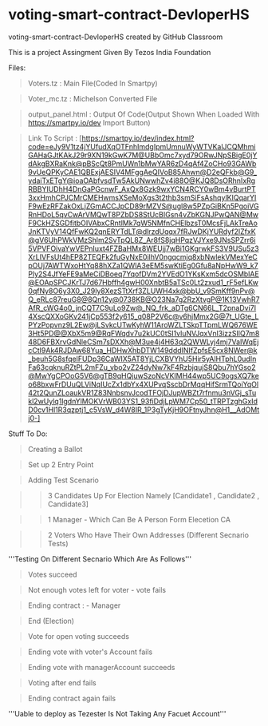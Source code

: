 # voting-smart-contract-DevloperHS
voting-smart-contract-DevloperHS created by GitHub Classroom


This is a project Assingment Given By Tezos India Foundation

Files:
> Voters.tz : Main File(Coded In Smartpy)

> Voter_mc.tz : Michelson Converted File

> output_panel.html : Output Of Code(Output Shown When Loaded With https://smartpy.io/dev Import Button)

> Link To Script : [https://smartpy.io/dev/index.html?code=eJy9V1tz4jYUfudXqOTFnhImdgIpmUmnuWyWTVKalJCQMhmiGAHaGJtKAkJ29r9XN19kGwK7M@UBbOmc7xyd79ORwJNpSBigE0jYdAkgBXRaKnk@pBScQt8PmUWn1bMwYAR6zD4qAf4ZoCHo93GAWb9vUeQPKyCAE1QBExjAESIV4MFggAeQIVoB85Ahwn@D2eQFkb@G9_ydaiTxETgY@ioaOAbfvsdTw5AkUNwwhZv4i88O@KJQ8DsORhnIxRgRBBYIUDhH4DnGaPGcnwF_AxQx8Gzk9wxYCN4RCY0wBm4vBurtPT3xxHmhCPJCMrCMEHwmsXSeMoXgs3t2thb3smSiFsAshqylKIQqarYIF9wEzRFZakOxLjZGmACCJpCD89rMZVS@ugl8w5PZpGiBKn5PgoiVGRnHDoL5qvCwArVMQwT8PZbDS8StUcBIGsn4vZbKGNJPwQAN@MwF9CkHZSGDfitbOIVAbxCRntlMk7qW5NMfnCHElbzsT0McsFjLAkTreAoJnKTVyV14QfFwKQ2qnERYTdLT@dlrzdUqqx7fRJwDKjYURdyf2IZfxK@gV6UhPWkVMzShlm2SvTpQL8Z_Ar8fS8jqHPqzVJYxe9JNsSPZrr6i5VPVFOivaYwVEPnIuxt4FZBaHMx8WEUjj7wBi1GKgrwkFS3V9USu5z3XrLIVFsUt4hEP82TEQFk2fuGyNxE0ilhV0ngqcmjq8xbNwlekVMexYeCpOUj7AWTWxoHtYq88hXZa1QWlA3eEM5swKtiEg0Gfu8aNpHwW9_k7Ply2S4JfYeFE9aMeCiDBoeq7YqofDVm2YVEdO1YKsKxm5dcOSMblAE@EOApSPCJKrTJ7d67Hbffh4gwH00XnbtB5aTSc0Lt2zxud1_rF5efLKw0qfNy8O6y3X0_J29ly8XezSTtXrf3ZLUWH4xk@bbU_v9SmKff9nPv@Q_eRLc87reuG8@8Qn12y@0738KB@O23Na7g2RzXtvgP@1K13VwhR7AfR_cWG4o0_jnCQT7C9uLo9Zw@_NQ_frk_aDTg6CN66L_T2pnaDvi7I4XscQXXoGKv241jCp553f2y615_q08P2V6c@v6hjMmx2G@7t_UGte_LPYzPopvnz9L2Ew@jLSvkcUTwKyhW11AroWZLTSkpTTpmLWQ676WE3Ht5PD@@XbX5m9@RqFWqdv7u2kUC0tSI1vluNVJqxVnl3izzSIlQ7m848D6FBXrvGdNleCSm7sDXXh@M3ue4j4H63q2QWWLyj4mj7VaIWqEjcCtI9Ak4RJDAw68Yua_HDHwXhbDTW149dddINIfZpfsE5cx8NWer@k_beuh5G8sfqelFUDp36CaWIX5AT8YjLCXBVYhU5Hir5yAlHTphL0udInFa63cqknuRZtPL2mFZu_vbo2vZ24dyNw7kF4RzbjqujS8Qbu7hYGso2@MwYgCPOoG5V6@gTB9qHQjuwSzoNcVKIMH44wp5UC9ogsXQ7keo68bxwFrDUuQLViNqIUcZx1dbYx4XUPvqSscbDrMqqHifSrmTQoiYqOl42t2QunZLoaukVR1Z83NnbsnvJcodTFOjDJupWBZt7rfnmu3nVGj_sTukl2wUylq1lgdnYlMOKVrWB03YS1_93fiDdjLpWM7Cp50_tTRPTzghGxIdD0cv1Hl1R3qzptj1_c5VsW_d4W8IR_1P3gTyKjH9OFtnyJhn@H1__AdOMtj0-]



Stuff To Do:
> Creating a Ballot

> Set up 2 Entry Point

> Adding Test Scenario

>> 3 Candidates Up For Election Namely [Candidate1 , Candidate2 , Candidate3]

>> 1 Manager - Which Can Be A Person Form Elecetion CA

>> 2 Voters Who Have Their Own Addresses (Different Secnario Tests)

'''Testing On Different Secnario Which Are As Follows'''

> Votes succeed

> Not enough votes left for voter - vote fails

> Ending contract : - Manager

> End (Election)

> Vote for open voting succeeds

> Ending vote with voter's Account fails

> Ending vote with managerAccount succeeds

> Voting after end fails

> Ending contract again fails




'''Uable to deploy as Tezester Is Not Taking Any Facuet Account'''
